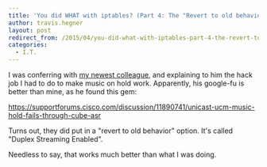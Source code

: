 ```yaml
---
title: 'You did WHAT with iptables? (Part 4: The "Revert to old behavior" Solution)'
author: travis.hegner
layout: post
redirect_from: /2015/04/you-did-what-with-iptables-part-4-the-revert-to-old-behavior-solution/
categories:
  - I.T.
---
```

I was conferring with <a href="http://clinta.github.io" target="_blank">my newest colleague</a>, and explaining to him the hack job I had to do to make music on hold work. Apparently, his google-fu is better than mine, as he found this gem:

<a href="https://supportforums.cisco.com/discussion/11890741/unicast-ucm-music-hold-fails-through-cube-asr" target="_blank">https://supportforums.cisco.com/discussion/11890741/unicast-ucm-music-hold-fails-through-cube-asr</a>

Turns out, they did put in a "revert to old behavior" option. It's called "Duplex Streaming Enabled".

Needless to say, that works much better than what I was doing.